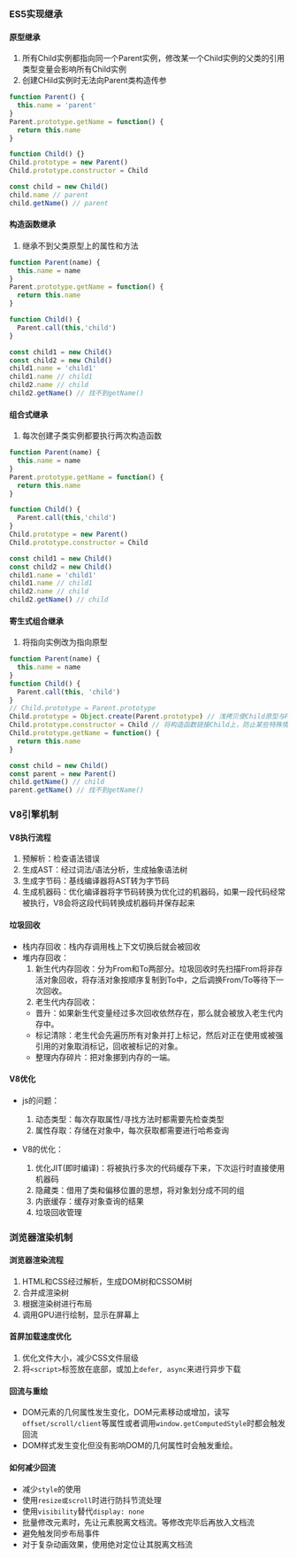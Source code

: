 ### ES5实现继承

#### 原型继承

1. 所有Child实例都指向同一个Parent实例，修改某一个Child实例的父类的引用类型变量会影响所有Child实例
2. 创建CHild实例时无法向Parent类构造传参

```js
function Parent() {
  this.name = 'parent'
}
Parent.prototype.getName = function() {
  return this.name
}

function Child() {}
Child.prototype = new Parent()
Child.prototype.constructor = Child

const child = new Child()
child.name // parent
child.getName() // parent
```

#### 构造函数继承

1. 继承不到父类原型上的属性和方法

```js
function Parent(name) {
  this.name = name
}
Parent.prototype.getName = function() {
  return this.name
}

function Child() {
  Parent.call(this,'child')
}

const child1 = new Child()
const child2 = new Child()
child1.name = 'child1'
child1.name // child1
child2.name // child
child2.getName() // 找不到getName()
```

#### 组合式继承

1. 每次创建子类实例都要执行两次构造函数

```js
function Parent(name) {
  this.name = name
}
Parent.prototype.getName = function() {
  return this.name
}

function Child() {
  Parent.call(this,'child')
}
Child.prototype = new Parent()
Child.prototype.constructor = Child

const child1 = new Child()
const child2 = new Child()
child1.name = 'child1'
child1.name // child1
child2.name // child
child2.getName() // child
```

#### 寄生式组合继承

1. 将指向实例改为指向原型

```js
function Parent(name) {
  this.name = name
}
function Child() {
  Parent.call(this, 'child')
}
// Child.prototype = Parent.prototype
Child.prototype = Object.create(Parent.prototype) // 浅拷贝使Child原型与Parent原型不指向同一个对象
Child.prototype.constructor = Child // 将构造函数链接Child上，防止某些特殊情况调用错误
Child.prototype.getName = function() {
  return this.name
}

const child = new Child()
const parent = new Parent()
child.getName() // child
parent.getName() // 找不到getName()
```

### V8引擎机制

#### V8执行流程

1. 预解析：检查语法错误
2. 生成AST：经过词法/语法分析，生成抽象语法树
3. 生成字节码：基线编译器将AST转为字节码
4. 生成机器码：优化编译器将字节码转换为优化过的机器码，如果一段代码经常被执行，V8会将这段代码转换成机器码并保存起来

#### 垃圾回收

* 栈内存回收：栈内存调用栈上下文切换后就会被回收
* 堆内存回收：
  1. 新生代内存回收：分为From和To两部分。垃圾回收时先扫描From将非存活对象回收，将存活对象按顺序复制到To中，之后调换From/To等待下一次回收。
  2. 老生代内存回收：
    * 晋升：如果新生代变量经过多次回收依然存在，那么就会被放入老生代内存中。
    * 标记清除：老生代会先遍历所有对象并打上标记，然后对正在使用或被强引用的对象取消标记，回收被标记的对象。
    * 整理内存碎片：把对象挪到内存的一端。

#### V8优化

* js的问题：

  1. 动态类型：每次存取属性/寻找方法时都需要先检查类型
  2. 属性存取：存储在对象中，每次获取都需要进行哈希查询

* V8的优化：

  1. 优化JIT(即时编译)：将被执行多次的代码缓存下来，下次运行时直接使用机器码
  2. 隐藏类：借用了类和偏移位置的思想，将对象划分成不同的组
  3. 内嵌缓存：缓存对象查询的结果
  4. 垃圾回收管理

### 浏览器渲染机制

#### 浏览器渲染流程

  1. HTML和CSS经过解析，生成DOM树和CSSOM树
  2. 合并成渲染树
  3. 根据渲染树进行布局
  4. 调用GPU进行绘制，显示在屏幕上

#### 首屏加载速度优化

  1. 优化文件大小，减少CSS文件层级
  2. 将`<script>`标签放在底部，或加上`defer, async`来进行异步下载

#### 回流与重绘

  * DOM元素的几何属性发生变化，DOM元素移动或增加，读写`offset/scroll/client`等属性或者调用`window.getComputedStyle`时都会触发回流
  * DOM样式发生变化但没有影响DOM的几何属性时会触发重绘。

#### 如何减少回流

  * 减少`style`的使用
  * 使用`resize或scroll`时进行防抖节流处理
  * 使用`visibility`替代`display: none`
  * 批量修改元素时，先让元素脱离文档流。等修改完毕后再放入文档流
  * 避免触发同步布局事件
  * 对于复杂动画效果，使用绝对定位让其脱离文档流